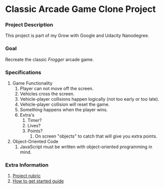 Classic Arcade Game Clone Project
======
### Project Description
This project is part of my Grow with Google and Udacity Nanodegree.

### Goal
Recreate the classic *Frogger* arcade game.

### Specifications
1. Game Functionality
    1. Player can not move off the screen.
    2. Vehicles cross the screen.
    3. Vehicle-player collisions happen logically (not too early or too late).
    4. Vehicle-player collision will reset the game.
    5. Something happens when the player wins.
    6. Extra's
        1. Timer?
        2. Lives?
        3. Points?
            1. On screen "objects" to catch that will give you extra points.
2. Object-Oriented Code
    1. JavaScript must be written with object-oriented programming in mind.

### Extra Information
1. [Project rubric](https://review.udacity.com/?_ga=1.242571394.1230547285.1451946706#!/rubrics/15/view)
2. [How to get started guide](https://docs.google.com/document/d/1v01aScPjSWCCWQLIpFqvg3-vXLH2e8_SZQKC8jNO0Dc/pub?embedded=true)